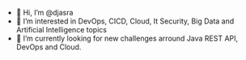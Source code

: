 - 👋 Hi, I’m @djasra
- 👀 I’m interested in DevOps, CICD, Cloud, It Security, Big Data and Artificial Intelligence topics
- 🌱 I’m currently looking for new challenges arround Java REST API, DevOps and Cloud.
<!---
djasra/djasra is a ✨ special ✨ repository because its `README.md` (this file) appears on your GitHub profile.
You can click the Preview link to take a look at your changes.
--->
